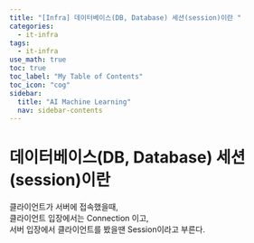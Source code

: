 ```yaml
---
title: "[Infra] 데이터베이스(DB, Database) 세션(session)이란 " 
categories:
  - it-infra
tags:
  - it-infra
use_math: true
toc: true
toc_label: "My Table of Contents"
toc_icon: "cog"
sidebar:
  title: "AI Machine Learning"
  nav: sidebar-contents
---
```


# 데이터베이스(DB, Database) 세션(session)이란

클라이언트가 서버에 접속했을때, 
<br />
클라이언트 입장에서는 Connection 이고,
<br />
서버 입장에서 클라이언트를 봤을땐 Session이라고 부른다. 
